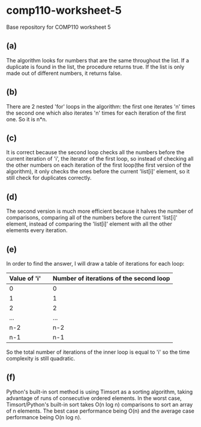 # comp110-worksheet-5
Base repository for COMP110 worksheet 5

## (a)

The algorithm looks for numbers that are the same throughout the list. If a duplicate is found in the list, the procedure returns true. If the list
is only made out of different numbers, it returns false.

## (b)

There are 2 nested 'for' loops in the algorithm: the first one iterates 'n' times the second one which also iterates 'n' times for each iteration of the first one. So it is n*n.

## (c)

It is correct because the second loop checks all the numbers before the current iteration of 'i', the iterator of the first loop, so instead of checking all the other numbers on each iteration of the first loop(the first version
of the algorithm), it only checks  the ones before the current 'list[i]' element, so it still check for duplicates correctly.


## (d)

The second version is much more efficient because it halves the number of comparisons, comparing all of the numbers before the current 'list[i]' element, instead of comparing the 'list[i]' element with all the other
elements every iteration.

## (e)

In order to find the answer, I will draw a table of iterations for each loop:

|Value of 'i'| |Number of iterations of the second loop|
|---|---|---|
|0| |0|
|1| |1|
|2| |2|
|...| |...|
|n-2| |n-2|
|n-1| |n-1|

So the total number of iterations of the inner loop is equal to 'i' so the time complexity is still quadratic.

## (f)

Python's built-in sort method is using Timsort as a sorting algorithm, taking advantage of runs 
of consecutive ordered elements. In the worst case, Timsort/Python's built-in sort takes O(n log n) comparisons
to sort an array of n elements. The best case performance being O(n) and the average case performance being O(n log n).

